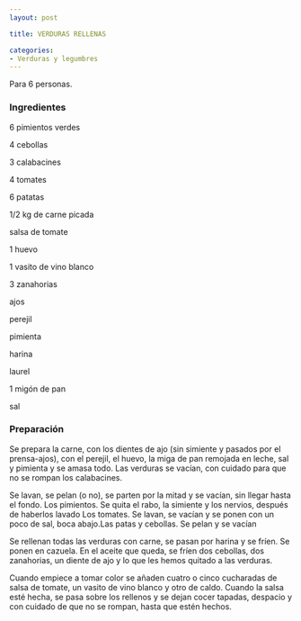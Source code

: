 ```yaml
---
layout: post

title: VERDURAS RELLENAS

categories:
- Verduras y legumbres
---
```

Para 6 personas.

<h3>Ingredientes</h3>

6 pimientos verdes

4 cebollas

3 calabacines

4 tomates

6 patatas

1/2 kg de carne picada

salsa de tomate

1 huevo

1 vasito de vino blanco

3 zanahorias

ajos

perejil

pimienta

harina

laurel

1 migón de pan

sal

<h3>Preparación</h3>

Se prepara la carne, con los dientes de ajo (sin simiente y pasados por el prensa-ajos), con el perejil, el huevo, la miga de pan remojada en leche, sal y pimienta y se amasa todo. Las verduras se vacían, con cuidado para que no se rompan los calabacines.

Se lavan, se pelan (o no), se parten por la mitad y se vacían, sin llegar hasta el fondo. Los pimientos. Se quita el rabo, la simiente y los nervios, después de haberlos lavado Los tomates. Se lavan, se vacían y se ponen con un poco de sal, boca abajo.Las patas y cebollas. Se pelan y se vacían

Se rellenan todas las verduras con carne, se pasan por harina y se fríen. Se ponen en cazuela. En el aceite que queda, se fríen dos cebollas, dos zanahorias, un diente de ajo y lo que les hemos quitado a las verduras.

Cuando empiece a tomar color se añaden cuatro o cinco cucharadas de salsa de tomate, un vasito de vino blanco y otro de caldo. Cuando la salsa esté hecha, se pasa sobre los rellenos y se dejan cocer tapadas, despacio y con cuidado de que no se rompan, hasta que estén hechos.